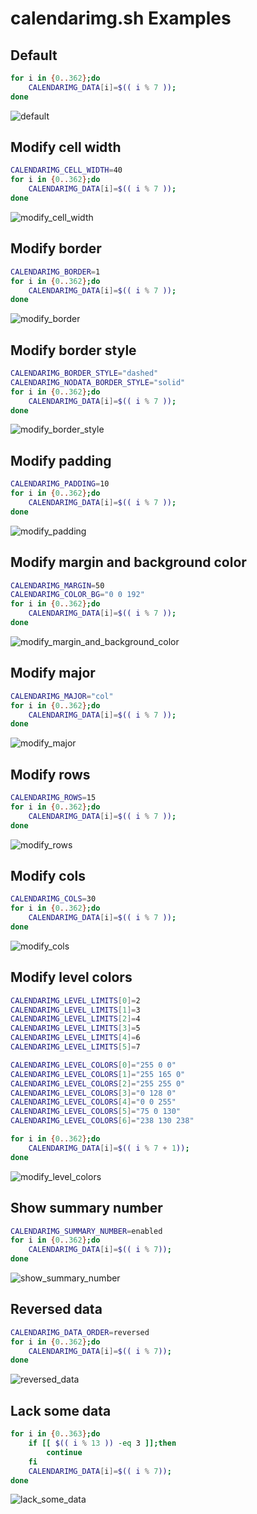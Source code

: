 # calendarimg.sh Examples

## Default

```bash
for i in {0..362};do
    CALENDARIMG_DATA[i]=$(( i % 7 ));
done
```

![default](default.png)

## Modify cell width

```bash
CALENDARIMG_CELL_WIDTH=40
for i in {0..362};do
    CALENDARIMG_DATA[i]=$(( i % 7 ));
done
```

![modify_cell_width](modify_cell_width.png)

## Modify border

```bash
CALENDARIMG_BORDER=1
for i in {0..362};do
    CALENDARIMG_DATA[i]=$(( i % 7 ));
done
```

![modify_border](modify_border.png)

## Modify border style

```bash
CALENDARIMG_BORDER_STYLE="dashed"
CALENDARIMG_NODATA_BORDER_STYLE="solid"
for i in {0..362};do
    CALENDARIMG_DATA[i]=$(( i % 7 ));
done
```

![modify_border_style](modify_border_style.png)

## Modify padding

```bash
CALENDARIMG_PADDING=10
for i in {0..362};do
    CALENDARIMG_DATA[i]=$(( i % 7 ));
done
```

![modify_padding](modify_padding.png)

## Modify margin and background color

```bash
CALENDARIMG_MARGIN=50
CALENDARIMG_COLOR_BG="0 0 192"
for i in {0..362};do
    CALENDARIMG_DATA[i]=$(( i % 7 ));
done
```

![modify_margin_and_background_color](modify_margin_and_background_color.png)

## Modify major

```bash
CALENDARIMG_MAJOR="col"
for i in {0..362};do
    CALENDARIMG_DATA[i]=$(( i % 7 ));
done
```

![modify_major](modify_major.png)

## Modify rows

```bash
CALENDARIMG_ROWS=15
for i in {0..362};do
    CALENDARIMG_DATA[i]=$(( i % 7 ));
done
```

![modify_rows](modify_rows.png)

## Modify cols

```bash
CALENDARIMG_COLS=30
for i in {0..362};do
    CALENDARIMG_DATA[i]=$(( i % 7 ));
done
```

![modify_cols](modify_cols.png)

## Modify level colors

```bash
CALENDARIMG_LEVEL_LIMITS[0]=2
CALENDARIMG_LEVEL_LIMITS[1]=3
CALENDARIMG_LEVEL_LIMITS[2]=4
CALENDARIMG_LEVEL_LIMITS[3]=5
CALENDARIMG_LEVEL_LIMITS[4]=6
CALENDARIMG_LEVEL_LIMITS[5]=7

CALENDARIMG_LEVEL_COLORS[0]="255 0 0"
CALENDARIMG_LEVEL_COLORS[1]="255 165 0"
CALENDARIMG_LEVEL_COLORS[2]="255 255 0"
CALENDARIMG_LEVEL_COLORS[3]="0 128 0"
CALENDARIMG_LEVEL_COLORS[4]="0 0 255"
CALENDARIMG_LEVEL_COLORS[5]="75 0 130"
CALENDARIMG_LEVEL_COLORS[6]="238 130 238"

for i in {0..362};do
    CALENDARIMG_DATA[i]=$(( i % 7 + 1));
done
```

![modify_level_colors](modify_level_colors.png)

## Show summary number

```bash
CALENDARIMG_SUMMARY_NUMBER=enabled
for i in {0..362};do
    CALENDARIMG_DATA[i]=$(( i % 7));
done
```

![show_summary_number](show_summary_number.png)

## Reversed data

```bash
CALENDARIMG_DATA_ORDER=reversed
for i in {0..362};do
    CALENDARIMG_DATA[i]=$(( i % 7));
done
```

![reversed_data](reversed_data.png)

## Lack some data

```bash
for i in {0..363};do
    if [[ $(( i % 13 )) -eq 3 ]];then
        continue
    fi
    CALENDARIMG_DATA[i]=$(( i % 7));
done
```

![lack_some_data](lack_some_data.png)
